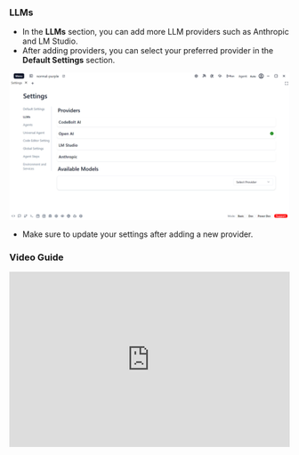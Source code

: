 ### LLMs
- In the **LLMs** section, you can add more LLM providers such as Anthropic and LM Studio. 
- After adding providers, you can select your preferred provider in the **Default Settings** section.

![Default Settings](../../../../../../static/settings/appSettings/2.png)

- Make sure to update your settings after adding a new provider.


### Video Guide

<iframe width="100%" height="315" src="https://www.youtube.com/embed/zqcxsVsAyDA?si=l2SQU82TtY5mwn4n" title="YouTube video player" frameborder="0" allow="accelerometer; autoplay; clipboard-write; encrypted-media; gyroscope; picture-in-picture; web-share" referrerpolicy="strict-origin-when-cross-origin" allowfullscreen></iframe>